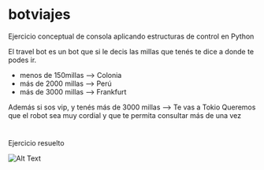 # botviajes
Ejercicio conceptual de consola aplicando estructuras de control en Python 

El travel bot es un bot que si le decis las millas que tenés te dice a donde te podes ir.

* menos de 150millas --> Colonia
* más de 2000 millas --> Perú
* más de 3000 millas --> Frankfurt

Además si sos vip, y tenés más de 3000 millas --> Te vas a Tokio
Queremos que el robot sea muy cordial y que te permita consultar más de una vez

# 

Ejercicio resuelto 

![Alt Text](https://gfycat.com/difficultthoroughhalicore)

